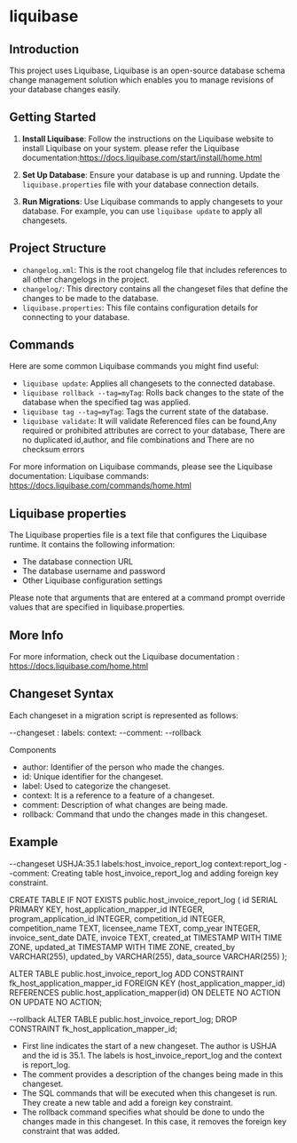 # liquibase

## Introduction

This project uses Liquibase, Liquibase is an open-source database schema change management solution which enables you to manage revisions of your database changes easily.

## Getting Started

1. **Install Liquibase**: Follow the instructions on the Liquibase website to install Liquibase on your system. please refer the Liquibase documentation:https://docs.liquibase.com/start/install/home.html

2. **Set Up Database**: Ensure your database is up and running. Update the `liquibase.properties` file with your database connection details.

3. **Run Migrations**: Use Liquibase commands to apply changesets to your database. For example, you can use `liquibase update` to apply all changesets.

## Project Structure

- `changelog.xml`: This is the root changelog file that includes references to all other changelogs in the project.
- `changelog/`: This directory contains all the changeset files that define the changes to be made to the database.
- `liquibase.properties`: This file contains configuration details for connecting to your database.

## Commands

Here are some common Liquibase commands you might find useful:

- `liquibase update`: Applies all changesets to the connected database.
- `liquibase rollback --tag=myTag`: Rolls back changes to the state of the database when the specified tag was applied.
- `liquibase tag --tag=myTag`: Tags the current state of the database.
- `liquibase validate`: It will validate Referenced files can be found,Any required or prohibited attributes are correct to your database, There are no duplicated id,author, and file combinations and There are no checksum errors

For more information on Liquibase commands, please see the Liquibase documentation: Liquibase commands: https://docs.liquibase.com/commands/home.html

## Liquibase properties

The Liquibase properties file is a text file that configures the Liquibase runtime. It contains the following information:

- The database connection URL
- The database username and password
- Other Liquibase configuration settings

Please note that arguments that are entered at a command prompt override values that are specified in liquibase.properties.

## More Info

For more information, check out the Liquibase documentation : https://docs.liquibase.com/home.html

## Changeset Syntax

Each changeset in a migration script is represented as follows:

--changeset <author>:<id> labels:<label> context:<context>
--comment: <comment>
--rollback <rollback command>

Components
- author: Identifier of the person who made the changes.
- id: Unique identifier for the changeset.
- label: Used to categorize the changeset.
- context: It is a reference to a feature of a changeset.
- comment: Description of what changes are being made.
- rollback: Command that undo the changes made in this changeset.

## Example

--changeset USHJA:35.1 labels:host_invoice_report_log context:report_log
--comment: Creating table host_invoice_report_log and adding foreign key constraint.

CREATE TABLE IF NOT EXISTS public.host_invoice_report_log
(
	id SERIAL PRIMARY KEY,
	host_application_mapper_id INTEGER,
	program_application_id INTEGER,
	competition_id INTEGER,
	competition_name TEXT,
	licensee_name TEXT,
	comp_year INTEGER,
	invoice_sent_date DATE,
	invoice TEXT,
	created_at TIMESTAMP WITH TIME ZONE,
	updated_at TIMESTAMP WITH TIME ZONE,
	created_by VARCHAR(255),
	updated_by VARCHAR(255),
	data_source VARCHAR(255)
);

ALTER TABLE public.host_invoice_report_log
ADD CONSTRAINT fk_host_application_mapper_id
FOREIGN KEY (host_application_mapper_id)
REFERENCES public.host_application_mapper(id)
ON DELETE NO ACTION
ON UPDATE NO ACTION;

--rollback ALTER TABLE public.host_invoice_report_log; DROP CONSTRAINT fk_host_application_mapper_id;

- First line indicates the start of a new changeset. The author is USHJA and the id is 35.1. The labels is host_invoice_report_log and the context is report_log.
- The comment provides a description of the changes being made in this changeset.
- The SQL commands that will be executed when this changeset is run. They create a new table and add a foreign key constraint.
- The rollback command specifies what should be done to undo the changes made in this changeset. In this case, it removes the foreign key constraint that was added.